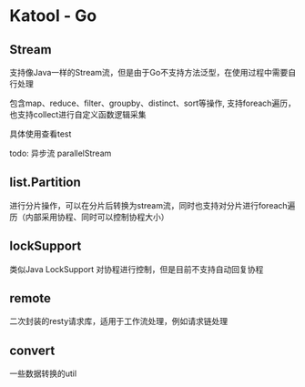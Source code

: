 # Katool - Go

## Stream

支持像Java一样的Stream流，但是由于Go不支持方法泛型，在使用过程中需要自行处理

包含map、reduce、filter、groupby、distinct、sort等操作, 支持foreach遍历，也支持collect进行自定义函数逻辑采集

具体使用查看test

todo: 异步流 parallelStream

## list.Partition
进行分片操作，可以在分片后转换为stream流，同时也支持对分片进行foreach遍历（内部采用协程、同时可以控制协程大小）

## lockSupport
类似Java LockSupport 对协程进行控制，但是目前不支持自动回复协程

## remote
二次封装的resty请求库，适用于工作流处理，例如请求链处理

## convert
一些数据转换的util

